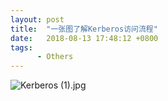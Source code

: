 ```yaml
---
layout: post
title:  "一张图了解Kerberos访问流程"
date:   2018-08-13 17:48:12 +0800
tags:
      - Others
---
```


![Kerberos (1).jpg](https://upload-images.jianshu.io/upload_images/9004616-4621f9bf81edf2db.jpg?imageMogr2/auto-orient/strip%7CimageView2/2/w/1240)
